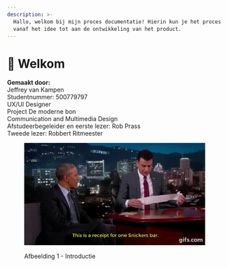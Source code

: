 ```yaml
---
description: >-
  Hallo, welkom bij mijn proces documentatie! Hierin kun je het proces bekijken
  vanaf het idee tot aan de ontwikkeling van het product.
---
```


# 👋 Welkom

**Gemaakt door:**\
Jeffrey van Kampen\
Studentnummer: 500779797 \
UX/UI Designer\
Project De moderne bon\
Communication and Multimedia Design\
Afstudeerbegeleider en eerste lezer: Rob Prass\
Tweede lezer: Robbert Ritmeester



<figure><img src=".gitbook/assets/J6RMGJ.gif" alt=""><figcaption><p>Afbeelding 1 - Introductie</p></figcaption></figure>
